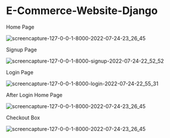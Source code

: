# E-Commerce-Website-Django
Home Page

![screencapture-127-0-0-1-8000-2022-07-24-23_26_45](https://user-images.githubusercontent.com/98261745/180659937-280eb751-c45f-4944-8785-cbd46cf57832.png)

Signup Page

![screencapture-127-0-0-1-8000-signup-2022-07-24-22_52_52](https://user-images.githubusercontent.com/98261745/180660081-d77cb39c-8bad-449a-a531-50e99d4b3a31.png)

Login Page

![screencapture-127-0-0-1-8000-login-2022-07-24-22_55_31](https://user-images.githubusercontent.com/98261745/180660112-b7cef8b2-f233-4643-8a3c-b6b70248f6b0.png)

After Login Home Page

![screencapture-127-0-0-1-8000-2022-07-24-23_26_45](https://user-images.githubusercontent.com/98261745/180660188-c5beeae0-95af-4b1a-8906-c5b52ea62424.png)

Checkout Box

![screencapture-127-0-0-1-8000-2022-07-24-23_26_45](https://user-images.githubusercontent.com/98261745/180660500-695f08b4-c788-45f3-9dbd-2cb4bae05f62.png)
